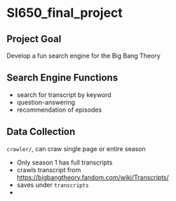 # SI650_final_project

## Project Goal

Develop a fun search engine for the Big Bang Theory

## Search Engine Functions

- search for transcript by keyword
- question-answering
- recommendation of episodes


## Data Collection

`crawler/`, can craw single page or entire season

- Only season 1 has full transcripts
- crawls transcript from https://bigbangtheory.fandom.com/wiki/Transcripts/
- saves under `transcripts`
- 

